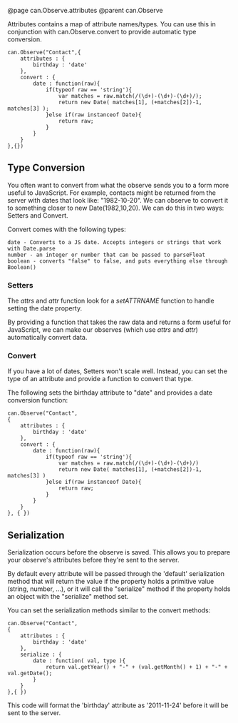 @page can.Observe.attributes
@parent can.Observe

Attributes contains a map of attribute names/types. You can use this in conjunction with 
can.Observe.convert to provide automatic type conversion.

	can.Observe("Contact",{
		attributes : {
			birthday : 'date'
		},
		convert : {
			date : function(raw){
				if(typeof raw == 'string'){
					var matches = raw.match(/(\d+)-(\d+)-(\d+)/);
					return new Date( matches[1], (+matches[2])-1, matches[3] );
				}else if(raw instanceof Date){
					return raw;
				}
			}
		}
	},{})

## Type Conversion

You often want to convert from what the observe sends you to a form more useful to JavaScript. 
For example, contacts might be returned from the server with dates that look like: "1982-10-20". 
We can observe to convert it to something closer to new Date(1982,10,20). We can do this in two ways: Setters and Convert.

Convert comes with the following types:

	date - Converts to a JS date. Accepts integers or strings that work with Date.parse
	number - an integer or number that can be passed to parseFloat
	boolean - converts "false" to false, and puts everything else through Boolean()

### Setters

The _attrs_ and _attr_ function look for a _setATTRNAME_ function to handle setting the date property.

By providing a function that takes the raw data and returns a form useful for JavaScript, 
we can make our observes (which use _attrs_ and _attr_) automatically convert data.

### Convert

If you have a lot of dates, Setters won't scale well. Instead, you can set the type of an attribute 
and provide a function to convert that type.

The following sets the birthday attribute to "date" and provides a date conversion function:

	can.Observe("Contact",
	{
		attributes : { 
			birthday : 'date'
		},
		convert : {
			date : function(raw){
				if(typeof raw == 'string'){
					var matches = raw.match(/(\d+)-(\d+)-(\d+)/)
					return new Date( matches[1], (+matches[2])-1, matches[3] )
				}else if(raw instanceof Date){
					return raw;
				}
			}
		}
	}, { })

## Serialization

Serialization occurs before the observe is saved. This allows you to prepare your observe's
attributes before they're sent to the server.

By default every attribute will be passed through the 'default' serialization method 
that will return the value if the property holds a primitive value (string, number, ...), 
or it will call the "serialize" method if the property holds an object with the "serialize" method set.

You can set the serialization methods similar to the convert methods:

	can.Observe("Contact",
	{
		attributes : { 
			birthday : 'date'
		},
		serialize : {
			date : function( val, type ){
				return val.getYear() + "-" + (val.getMonth() + 1) + "-" + val.getDate(); 
			}
		}
	},{ })

This code will format the 'birthday' attribute as '2011-11-24' before it will be sent to the server.